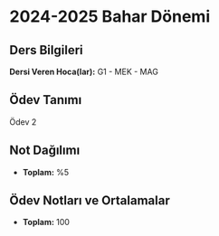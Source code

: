 # 2024-2025 Bahar Dönemi

## Ders Bilgileri
**Dersi Veren Hoca(lar):** G1 - MEK - MAG

## Ödev Tanımı
Ödev 2

## Not Dağılımı
* **Toplam:** %5

## Ödev Notları ve Ortalamalar
- **Toplam:** 100



 